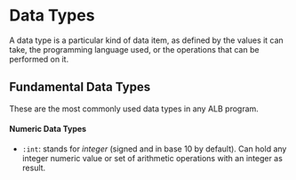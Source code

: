 # Data Types

A data type is a particular kind of data item, as defined by the values it can take, the programming language used, or the operations that can be performed on it.

## Fundamental Data Types

These are the most commonly used data types in any ALB program.

#### Numeric Data Types

- `:int`: stands for _integer_ (signed and in base 10 by default). Can hold any integer numeric value or set of arithmetic operations with an integer as result.
